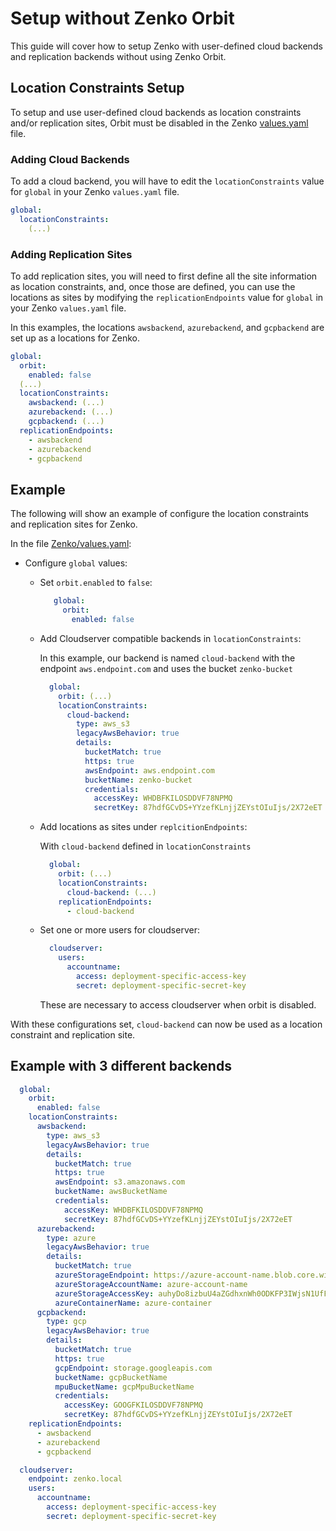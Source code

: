 # Setup without Zenko Orbit

This guide will cover how to setup Zenko with user-defined cloud backends and
replication backends without using Zenko Orbit.

## Location Constraints Setup

To setup and use user-defined cloud backends as location constraints and/or
replication sites, Orbit must be disabled in the Zenko
[values.yaml](./zenko/values.yaml) file.

### Adding Cloud Backends

To add a cloud backend, you will have to edit the `locationConstraints`
value for `global` in your Zenko `values.yaml` file.

```yaml
global:
  locationConstraints:
    (...)
```

### Adding Replication Sites

To add replication sites, you will need to first define all
the site information as location constraints, and, once those are defined,
you can use the locations as sites by modifying the `replicationEndpoints`
value for `global` in your Zenko `values.yaml` file.

In this examples, the locations `awsbackend`, `azurebackend`, and `gcpbackend`
are set up as a locations for Zenko.

```yaml
global:
  orbit:
    enabled: false
  (...)
  locationConstraints:
    awsbackend: (...)
    azurebackend: (...)
    gcpbackend: (...)
  replicationEndpoints:
    - awsbackend
    - azurebackend
    - gcpbackend
```

## Example

The following will show an example of configure the location constraints and
replication sites for Zenko.

In the file [Zenko/values.yaml](./zenko/values.yaml):

+ Configure `global` values:

    - Set `orbit.enabled` to `false`:

      ```yaml
         global:
           orbit:
             enabled: false
      ```

    - Add Cloudserver compatible backends in `locationConstraints`:

      In this example, our backend is named `cloud-backend` with the endpoint
      `aws.endpoint.com` and uses the bucket `zenko-bucket`

      ```yaml
        global:
          orbit: (...)
          locationConstraints:
            cloud-backend:
              type: aws_s3
              legacyAwsBehavior: true
              details:
                bucketMatch: true
                https: true
                awsEndpoint: aws.endpoint.com
                bucketName: zenko-bucket
                credentials:
                  accessKey: WHDBFKILOSDDVF78NPMQ
                  secretKey: 87hdfGCvDS+YYzefKLnjjZEYstOIuIjs/2X72eET
      ```

    - Add locations as sites under `replcitionEndpoints`:

      With `cloud-backend` defined in `locationConstraints`

      ```yaml
        global:
          orbit: (...)
          locationConstraints:
            cloud-backend: (...)
          replicationEndpoints:
            - cloud-backend
      ```

    - Set one or more users for cloudserver:

      ```yaml
        cloudserver:
          users:
            accountname:
              access: deployment-specific-access-key
              secret: deployment-specific-secret-key
      ```

      These are necessary to access cloudserver when orbit is disabled.

With these configurations set, `cloud-backend` can now be used as a location
constraint and replication site.

## Example with 3 different backends

```yaml
  global:
    orbit:
      enabled: false
    locationConstraints:
      awsbackend:
        type: aws_s3
        legacyAwsBehavior: true
        details:
          bucketMatch: true
          https: true
          awsEndpoint: s3.amazonaws.com
          bucketName: awsBucketName
          credentials:
            accessKey: WHDBFKILOSDDVF78NPMQ
            secretKey: 87hdfGCvDS+YYzefKLnjjZEYstOIuIjs/2X72eET
      azurebackend:
        type: azure
        legacyAwsBehavior: true
        details:
          bucketMatch: true
          azureStorageEndpoint: https://azure-account-name.blob.core.windows.net/
          azureStorageAccountName: azure-account-name
          azureStorageAccessKey: auhyDo8izbuU4aZGdhxnWh0ODKFP3IWjsN1UfFaoqFbnYzPj9bxeCVAzTIcgzdgqomDKx6QS+8ov8PYCON0Nxw==
          azureContainerName: azure-container
      gcpbackend:
        type: gcp
        legacyAwsBehavior: true
        details:
          bucketMatch: true
          https: true
          gcpEndpoint: storage.googleapis.com
          bucketName: gcpBucketName
          mpuBucketName: gcpMpuBucketName
          credentials:
            accessKey: GOOGFKILOSDDVF78NPMQ
            secretKey: 87hdfGCvDS+YYzefKLnjjZEYstOIuIjs/2X72eET
    replicationEndpoints:
      - awsbackend
      - azurebackend
      - gcpbackend

  cloudserver:
    endpoint: zenko.local
    users:
      accountname:
        access: deployment-specific-access-key
        secret: deployment-specific-secret-key
```
